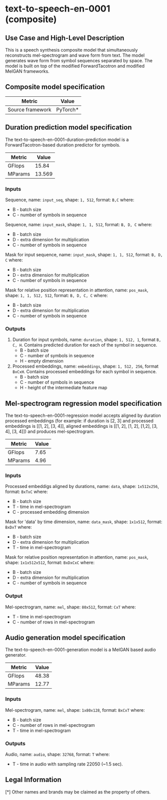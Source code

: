 # text-to-speech-en-0001 (composite)

## Use Case and High-Level Description

This is a speech synthesis composite model that simultaneously reconstructs
mel-spectrogram and wave form from text. The model generates wave form from symbol sequences separated by space.
The model is built on top of the modified ForwardTacotron and modified MelGAN frameworks.

## Composite model specification

| Metric                                        | Value     |
|-----------------------------------------------|-----------|
| Source framework                              | PyTorch\* |


## Duration prediction model specification

The text-to-speech-en-0001-duration-prediction model is a ForwardTacotron-based duration predictor for symbols.

| Metric                                        | Value     |
|-----------------------------------------------|-----------|
| GFlops                                        | 15.84      |
| MParams                                       | 13.569     |

### Inputs

Sequence, name: `input_seq`, shape: `1, 512`, format: `B,C`
where:
   - B - batch size
   - C - number of symbols in sequence

Sequence, name: `input_mask`, shape: `1, 1, 512`, format: `B, D, C`
where:
   - B - batch size
   - D - extra dimension for multiplication
   - C - number of symbols in sequence

Mask for input sequence, name: `input_mask`, shape: `1, 1, 512`, format: `B, D, C`
where:
   - B - batch size
   - D - extra dimension for multiplication
   - C - number of symbols in sequence

Mask for relative position representation in attention, name: `pos_mask`, shape: `1, 1, 512, 512`, format: `B, D, C, C`
where:
   - B - batch size
   - D - extra dimension for multiplication
   - C - number of symbols in sequence

### Outputs

1. Duration for input symbols, name: `duration`, shape: `1, 512, 1`, format `B, C, H`. Contains predicted duration for each of the symbol in sequence.
   - B - batch size
   - C - number of symbols in sequence
   - H - empty dimension
2. Processed embeddings, name: `embeddings`, shape: `1, 512, 256`, format `BxCxH`. Contains processed embeddings for each symbol in sequence.
   - B - batch size
   - C - number of symbols in sequence
   - H - height of the intermediate feature map

## Mel-spectrogram regression model specification

The text-to-speech-en-0001-regression model accepts aligned by duration processed embeddings (for example: if duration is [2, 3] and processed embeddings is [[1, 2], [3, 4]], aligned embeddings is [[1, 2], [1, 2], [1,2], [3, 4], [3, 4]]) and produces mel-spectrogram.

| Metric                                        | Value     |
|-----------------------------------------------|-----------|
| GFlops                                        | 7.65      |
| MParams                                       | 4.96      |


### Inputs

Processed embeddigs aligned by durations, name: `data`, shape: `1x512x256`, format: `BxTxC`
where:
   - B - batch size
   - T - time in mel-spectrogram
   - C - processed embedding dimension

Mask for 'data' by time dimension, name: `data_mask`, shape: `1x1x512`, format: `BxDxT`
where:
   - B - batch size
   - D - extra dimension for multiplication
   - T - time in mel-spectrogram

Mask for relative position representation in attention, name: `pos_mask`, shape: `1x1x512x512`, format: `BxDxCxC`
where:
   - B - batch size
   - D - extra dimension for multiplication
   - C - number of symbols in sequence

### Output

Mel-spectrogram, name: `mel`, shape: `80x512`, format: `CxT`
where:
   - T - time in mel-spectrogram
   - C - number of rows in mel-spectrogram


## Audio generation model specification

The text-to-speech-en-0001-generation model is a MelGAN based audio generator.

| Metric                                        | Value |
|-----------------------------------------------|-------|
| GFlops                                        | 48.38 |
| MParams                                       | 12.77 |


### Inputs

Mel-spectrogram, name: `mel`, shape: `1x80x128`, format: `BxCxT`
where:
   - B - batch size
   - C - number of rows in mel-spectrogram
   - T - time in mel-spectrogram

### Outputs

Audio, name: `audio`, shape: `32768`, format: `T`
where:
   - T - time in audio with sampling rate 22050 (~1.5 sec).


## Legal Information
[*] Other names and brands may be claimed as the property of others.
